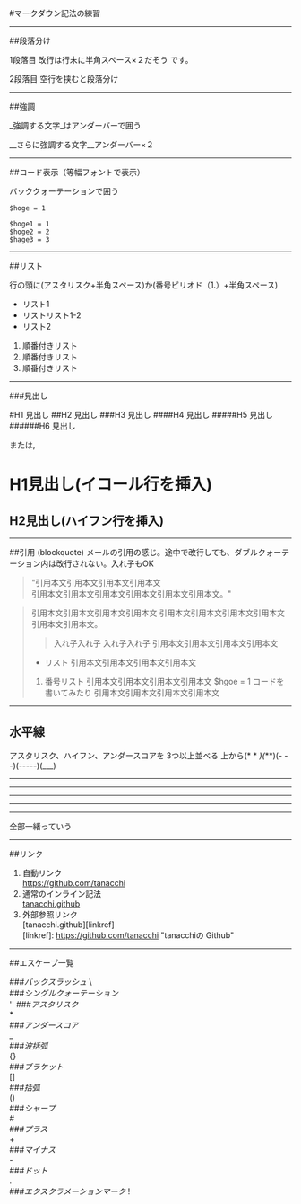 #マークダウン記法の練習
*********************************************************
##段落分け

1段落目  改行は行末に半角スペース×２だそう
です。

2段落目  空行を挟むと段落分け

*********************************************************
##強調

_強調する文字_はアンダーバーで囲う

__さらに強調する文字__アンダーバー×２

*********************************************************
##コード表示（等幅フォントで表示）

バッククォーテーションで囲う

`$hoge = 1`

    $hoge1 = 1
    $hoge2 = 2
    $hage3 = 3
*********************************************************
##リスト

行の頭に(アスタリスク+半角スペース)か(番号ピリオド（1.）+半角スペース)

* リスト1
* リストリスト1-2
* リスト2

1. 順番付きリスト
2. 順番付きリスト
3. 順番付きリスト

********************************************************
###見出し

#H1 見出し
##H2 見出し
###H3 見出し
####H4 見出し
#####H5 見出し
######H6 見出し

または,

H1見出し(イコール行を挿入)
===================================================

H2見出し(ハイフン行を挿入)
---------------------------------------------------


*******************************************************
##引用 (blockquote)
メールの引用の感じ。途中で改行しても、ダブルクォーテーション内は改行されない。入れ子もOK

> "引用本文引用本文引用本文引用本文  
引用本文引用本文引用本文引用本文引用本文引用本文。"

> 引用本文引用本文引用本文引用本文
> 引用本文引用本文引用本文引用本文引用本文引用本文。
> > 入れ子入れ子
> > 入れ子入れ子
> 引用本文引用本文引用本文引用本文
> * リスト
> 引用本文引用本文引用本文引用本文
> 1. 番号リスト
> 引用本文引用本文引用本文引用本文
> $hgoe = 1 コードを書いてみたり
> 引用本文引用本文引用本文引用本文

<!-- コメントアウト -->

<!--
コメントアウト
複数行
-->

********************************************************
## 水平線
アスタリスク、ハイフン、アンダースコアを 3つ以上並べる
上から(* * *)(***)(- - -)(-----)(___)

* * *
***
- - -
-----
___
全部一緒っていう

********************************************************
##リンク
1. 自動リンク  
<https://github.com/tanacchi>  
2. 通常のインライン記法  
[tanacchi.github](https://github.com/tanacchi "tanacchiの Github")  
3. 外部参照リンク  
[tanacchi.github][linkref]  
[linkref]: https://github.com/tanacchi "tanacchiの Github"

********************************************************
##エスケープ一覧

###*バックスラッシュ*
\\  
###*シングルクォーテーション*  
''
###*アスタリスク*  
\*  
###*アンダースコア*  
\_  
###*波括弧*  
\{\}  
###*ブラケット*  
\[\]  
###*括弧*  
\(\)  
###*シャープ*  
\#  
###*プラス*  
\+  
###*マイナス*  
\-  
###*ドット*  
\.  
###*エクスクラメーションマーク*
\!  